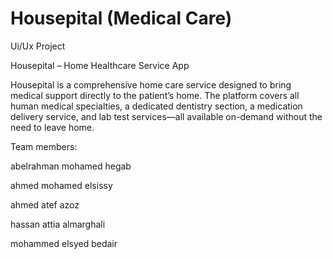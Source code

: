 # Housepital (Medical Care)
Ui/Ux Project

Housepital – Home Healthcare Service App

Housepital is a comprehensive home care service designed to bring medical support directly to the patient’s home. The platform covers all human medical specialties, a dedicated dentistry section, a medication delivery service, and lab test services—all available on-demand without the need to leave home.


Team members: 

abelrahman mohamed hegab  

ahmed mohamed elsissy  

ahmed atef azoz 

hassan attia almarghali 

mohammed elsyed bedair
